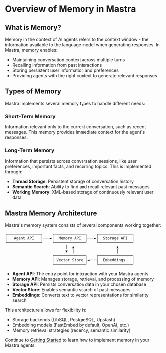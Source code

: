 # Overview of Memory in Mastra

## What is Memory?

Memory in the context of AI agents refers to the context window - the information available to the language model when generating responses. In Mastra, memory enables:

- Maintaining conversation context across multiple turns
- Recalling information from past interactions
- Storing persistent user information and preferences
- Providing agents with the right context to generate relevant responses

## Types of Memory

Mastra implements several memory types to handle different needs:

### Short-Term Memory
Information relevant only to the current conversation, such as recent messages. This memory provides immediate context for the agent's responses.

### Long-Term Memory
Information that persists across conversation sessions, like user preferences, important facts, and recurring topics. This is implemented through:
- **Thread Storage**: Persistent storage of conversation history
- **Semantic Search**: Ability to find and recall relevant past messages
- **Working Memory**: XML-based storage of continuously relevant user data

## Mastra Memory Architecture

Mastra's memory system consists of several components working together:

```
┌───────────────┐    ┌──────────────┐    ┌───────────────┐
│   Agent API   │───►│  Memory API  │───►│  Storage API  │
└───────────────┘    └──────────────┘    └───────────────┘
                           │  ▲                   ▲
                           ▼  │                   │
                     ┌──────────────┐    ┌───────────────┐
                     │ Vector Store │◄───┤  Embeddings   │
                     └──────────────┘    └───────────────┘
```

- **Agent API**: The entry point for interaction with your Mastra agents
- **Memory API**: Manages storage, retrieval, and processing of memory
- **Storage API**: Persists conversation data in your chosen database
- **Vector Store**: Enables semantic search of past messages
- **Embeddings**: Converts text to vector representations for similarity search

This architecture allows for flexibility in:
- Storage backends (LibSQL, PostgreSQL, Upstash)
- Embedding models (FastEmbed by default, OpenAI, etc.)
- Memory retrieval strategies (recency, semantic similarity)

Continue to [Getting Started](../2-getting-started/index.md) to learn how to implement memory in your Mastra agents. 